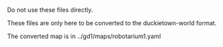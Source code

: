 
Do not use these files directly.

These files are only here to be converted to the duckietown-world format.


The converted map is in ../gd1/maps/robotarium1.yaml
